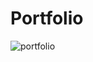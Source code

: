 # Portfolio

![portfolio](https://user-images.githubusercontent.com/19893130/187970237-17de154d-6481-4826-abf3-c304a3f438d4.gif)
